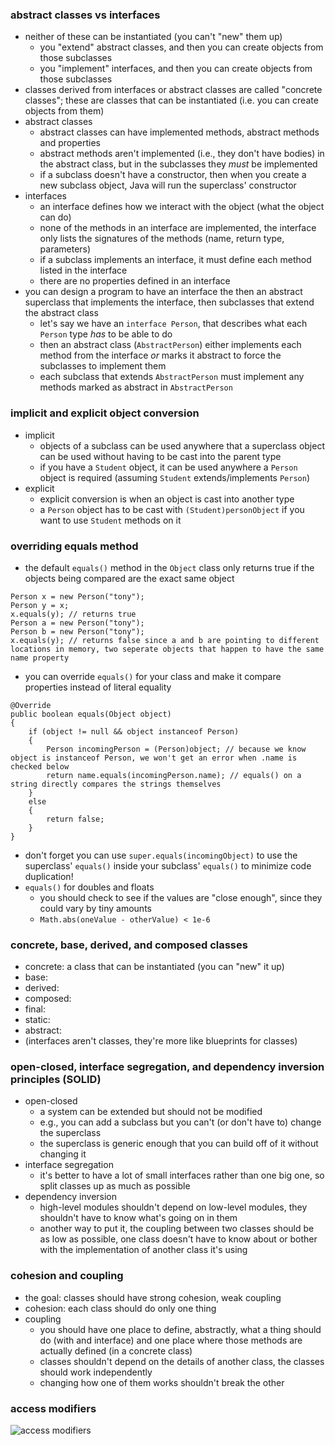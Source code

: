 ### abstract classes vs interfaces
- neither of these can be instantiated (you can't "new" them up)
    - you "extend" abstract classes, and then you can create objects from those subclasses
    - you "implement" interfaces, and then you can create objects from those subclasses
- classes derived from interfaces or abstract classes are called "concrete classes"; these are classes that can be instantiated (i.e. you can create objects from them)
- abstract classes
    - abstract classes can have implemented methods, abstract methods and properties
    - abstract methods aren't implemented (i.e., they don't have bodies) in the abstract class, but in the subclasses they _must_ be implemented
    - if a subclass doesn't have a constructor, then when you create a new subclass object, Java will run the superclass' constructor
- interfaces
    - an interface defines how we interact with the object (what the object can do)
    - none of the methods in an interface are implemented, the interface only lists the signatures of the methods (name, return type, parameters)
    - if a subclass implements an interface, it must define each method listed in the interface
    - there are no properties defined in an interface
- you can design a program to have an interface the then an abstract superclass that implements the interface, then subclasses that extend the abstract class
    - let's say we have an `interface Person`, that describes what each `Person` type _has_ to be able to do
    - then an abstract class (`AbstractPerson`) either implements each method from the interface _or_ marks it abstract to force the subclasses to implement them
    - each subclass that extends `AbstractPerson` must implement any methods marked as abstract in `AbstractPerson`

### implicit and explicit object conversion
- implicit
    - objects of a subclass can be used anywhere that a superclass object can be used without having to be cast into the parent type
    - if you have a `Student` object, it can be used anywhere a `Person` object is required (assuming `Student` extends/implements `Person`)
- explicit
    - explicit conversion is when an object is cast into another type
    - a `Person` object has to be cast with `(Student)personObject` if you want to use `Student` methods on it

### overriding equals method
- the default `equals()` method in the `Object` class only returns true if the objects being compared are the exact same object
```
Person x = new Person("tony");
Person y = x;
x.equals(y); // returns true
Person a = new Person("tony");
Person b = new Person("tony");
x.equals(y); // returns false since a and b are pointing to different locations in memory, two seperate objects that happen to have the same name property
```
- you can override `equals()` for your class and make it compare properties instead of literal equality
```
@Override
public boolean equals(Object object)
{
    if (object != null && object instanceof Person)
    {
        Person incomingPerson = (Person)object; // because we know object is instanceof Person, we won't get an error when .name is checked below
        return name.equals(incomingPerson.name); // equals() on a string directly compares the strings themselves
    }
    else
    {
        return false;
    }
}
```
- don't forget you can use `super.equals(incomingObject)` to use the superclass' `equals()` inside your subclass' `equals()` to minimize code duplication!
- `equals()` for doubles and floats
    - you should check to see if the values are "close enough", since they could vary by tiny amounts
    - `Math.abs(oneValue - otherValue) < 1e-6`

### concrete, base, derived, and composed classes
- concrete: a class that can be instantiated (you can "new" it up)
- base:
- derived:
- composed:
- final:
- static:
- abstract:
- (interfaces aren't classes, they're more like blueprints for classes)

### open-closed, interface segregation, and dependency inversion principles (SOLID)
- open-closed
    - a system can be extended but should not be modified
    - e.g., you can add a subclass but you can't (or don't have to) change the superclass
    - the superclass is generic enough that you can build off of it without changing it
- interface segregation
    - it's better to have a lot of small interfaces rather than one big one, so split classes up as much as possible
- dependency inversion
    - high-level modules shouldn't depend on low-level modules, they shouldn't have to know what's going on in them
    - another way to put it, the coupling between two classes should be as low as possible, one class doesn't have to know about or bother with the implementation of another class it's using

### cohesion and coupling
- the goal: classes should have strong cohesion, weak coupling
- cohesion: each class should do only one thing
- coupling
    - you should have one place to define, abstractly, what a thing should do (with and interface) and one place where those methods are actually defined (in a concrete class)
    - classes shouldn't depend on the details of another class, the classes should work independently
    - changing how one of them works shouldn't break the other

### access modifiers
![access modifiers](https://github.com/ruthrootz/java-oop-class-notes/blob/main/access-modifiers.png)
